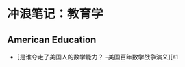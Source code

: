 # 冲浪笔记：教育学

## American Education

- [是谁夺走了美国人的数学能力？ –美国百年数学战争演义][a1

  [a1]: https://ivyleaguecenter.org/2019/12/01/
